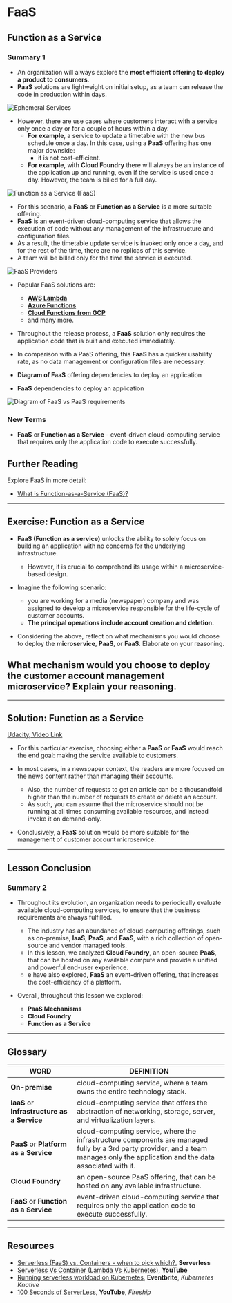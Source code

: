 # FaaS

## Function as a Service

### **Summary 1**

- An organization will always explore the **most efficient offering to deploy a product to consumers**.
- **PaaS** solutions are lightweight on initial setup, as a team can release the code in production within days.

![Ephemeral Services](../../assets/images/lessons/L4_11_faas_1_requirements.png)

- However, there are use cases where customers interact with a service only once a day or for a couple of hours within a day.
  - **For example**, a service to update a timetable with the new bus schedule once a day. In this case, using a **PaaS** offering has one major downside:
    - it is not cost-efficient.
  - **For example**, with **Cloud Foundry** there will always be an instance of the application up and running, even if the service is used once a day. However, the team is billed for a full day.

![Function as a Service (FaaS)](../../assets/images/lessons/L4_11_faas_3_overview.png)

- For this scenario, a **FaaS** or **Function as a Service** is a more suitable offering.
- **FaaS** is an event-driven cloud-computing service that allows the execution of code without any management of the infrastructure and configuration files.
- As a result, the timetable update service is invoked only once a day, and for the rest of the time, there are no replicas of this service.
- A team will be billed only for the time the service is executed.

![FaaS Providers](../../assets/images/lessons/L4_11_faas_2_providers.png)

- Popular FaaS solutions are:

  - [**AWS Lambda**]()
  - [**Azure Functions**]()
  - [**Cloud Functions from GCP**]()
  - and many more.

- Throughout the release process, a **FaaS** solution only requires the application code that is built and executed immediately.
- In comparison with a PaaS offering, this **FaaS** has a quicker usability rate, as no data management or configuration files are necessary.

- **Diagram of FaaS** offering dependencies to deploy an application
- **FaaS** dependencies to deploy an application

![Diagram of FaaS vs PaaS requirements](./../../assets/images/lessons/L4_11_fass_4_diagram.png)

### **New Terms**

- **FaaS** or **Function as a Service** - event-driven cloud-computing service that requires only the application code to execute successfully.

## **Further Reading**

Explore FaaS in more detail:

- [What is Function-as-a-Service (FaaS)?](https://www.redhat.com/en/topics/cloud-native-apps/what-is-faas?source=searchresultlisting)

---

## **Exercise: Function as a Service**

- **FaaS (Function as a service)** unlocks the ability to solely focus on building an application with no concerns for the underlying infrastructure.

  - However, it is crucial to comprehend its usage within a microservice-based design.

- Imagine the following scenario:

  - you are working for a media (newspaper) company and was assigned to develop a microservice responsible for the life-cycle of customer accounts.
  - **The principal operations include account creation and deletion.**

- Considering the above, reflect on what mechanisms you would choose to deploy the **microservice**, **PaaS**, or **FaaS**. Elaborate on your reasoning.

## **What mechanism would you choose to deploy the customer account management microservice? Explain your reasoning.**

---

## **Solution: Function as a Service**

[Udacity, Video Link](https://www.youtube.com/watch?v=OCrjcLkDSX8)

- For this particular exercise, choosing either a **PaaS** or **FaaS** would reach the end goal: making the service available to customers.

- In most cases, in a newspaper context, the readers are more focused on the news content rather than managing their accounts.

  - Also, the number of requests to get an article can be a thousandfold higher than the number of requests to create or delete an account.
  - As such, you can assume that the microservice should not be running at all times consuming available resources, and instead invoke it on demand-only.

- Conclusively, a **FaaS** solution would be more suitable for the management of customer account microservice.

---

## **Lesson Conclusion**

### **Summary 2**

- Throughout its evolution, an organization needs to periodically evaluate available cloud-computing services, to ensure that the business requirements are always fulfilled.

  - The industry has an abundance of cloud-computing offerings, such as on-premise, **IaaS**, **PaaS**, and **FaaS**, with a rich collection of open-source and vendor managed tools.
  - In this lesson, we analyzed **Cloud Foundry**, an open-source **PaaS**, that can be hosted on any available compute and provide a unified and powerful end-user experience.
  - e have also explored, **FaaS** an event-driven offering, that increases the cost-efficiency of a platform.

- Overall, throughout this lesson we explored:
  - **PaaS Mechanisms**
  - **Cloud Foundry**
  - **Function as a Service**

---

## **Glossary**

| WORD                                        | DEFINITION                                                                                                                                                                       |
| ------------------------------------------- | -------------------------------------------------------------------------------------------------------------------------------------------------------------------------------- |
| **On-premise**                              | cloud-computing service, where a team owns the entire technology stack.                                                                                                          |
| **IaaS** or **Infrastructure as a Service** | cloud-computing service that offers the abstraction of networking, storage, server, and virtualization layers.                                                                   |
| **PaaS** or **Platform as a Service**       | cloud-computing service, where the infrastructure components are managed fully by a 3rd party provider, and a team manages only the application and the data associated with it. |
| **Cloud Foundry**                           | an open-source PaaS offering, that can be hosted on any available infrastructure.                                                                                                |
| **FaaS** or **Function as a Service**       | event-driven cloud-computing service that requires only the application code to execute successfully.                                                                            |

---

## **Resources**

- [Serverless (FaaS) vs. Containers - when to pick which?](https://www.serverless.com/blog/serverless-faas-vs-containers), **Serverless**
- [Serverless Vs Container (Lambda Vs Kubernetes)](https://www.youtube.com/watch?v=EpW28dvm_qo"), **YouTube**
- [Running serverless workload on Kubernetes](https://www.eventbrite.com/e/running-serverless-workload-on-kubernetes-with-knative-tickets-162340475733), **Eventbrite**, _Kubernetes Knative_
- [100 Seconds of ServerLess](https://youtu.be/W_VV2Fx32_Y), **YouTube**, _Fireship_
